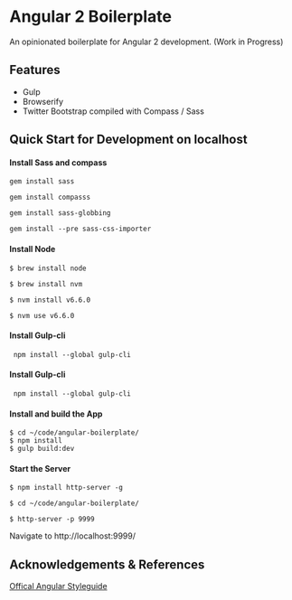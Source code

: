# Angular 2 Boilerplate
An opinionated boilerplate for Angular 2 development. (Work in Progress)

## Features
- Gulp
- Browserify
- Twitter Bootstrap compiled with Compass / Sass


## Quick Start for Development on localhost

#### Install Sass and compass
```
gem install sass

gem install compasss

gem install sass-globbing

gem install --pre sass-css-importer

```
#### Install Node
```
$ brew install node

$ brew install nvm

$ nvm install v6.6.0

$ nvm use v6.6.0
```

#### Install Gulp-cli
```
 npm install --global gulp-cli
```

#### Install Gulp-cli
```
 npm install --global gulp-cli
```

#### Install and build the App
```
$ cd ~/code/angular-boilerplate/
$ npm install
$ gulp build:dev

```

#### Start the Server
```
$ npm install http-server -g

$ cd ~/code/angular-boilerplate/

$ http-server -p 9999

```

Navigate to http://localhost:9999/

## Acknowledgements & References

[Offical Angular Styleguide](https://angular.io/docs/ts/latest/guide/style-guide.html)
